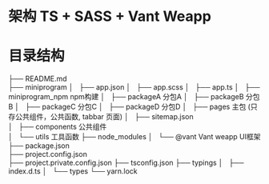 # 架构 TS + SASS + Vant Weapp

# 目录结构
├── README.md 					
├── miniprogram
│   ├── app.json
│   ├── app.scss
│   ├── app.ts
│   ├── miniprogram_npm				npm构建
│   ├── packageA					分包A
│   ├── packageB					分包B
│   ├── packageC					分包C
│   ├── packageD					分包D
│   ├── pages						主包    (只存公共组件，公共函数, tabbar 页面)
│   ├── sitemap.json				
│   ├── components					公共组件				
│   └── utils						工具函数
├── node_modules
│   └── @vant						Vant weapp UI框架
├── package.json					
├── project.config.json				
├── project.private.config.json
├── tsconfig.json
├── typings
│   ├── index.d.ts
│   └── types
└── yarn.lock
